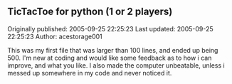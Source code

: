 ## TicTacToe for python (1 or 2 players) 
Originally published: 2005-09-25 22:25:23 
Last updated: 2005-09-25 22:25:23 
Author: acestorage001  
 
This was my first file that was larger than 100 lines, and ended up being 500. I'm new at coding and would like some feedback as to how i can improve, and what you like. I also made the computer unbeatable, unless i messed up somewhere in my code and never noticed it.